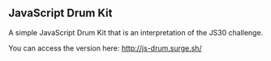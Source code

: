 ## JavaScript Drum Kit

A simple JavaScript Drum Kit that is an interpretation of the JS30 challenge.

You can access the version here: http://js-drum.surge.sh/
